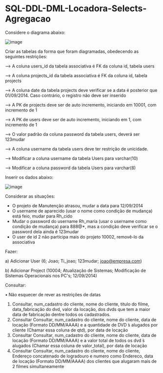 # SQL-DDL-DML-Locadora-Selects-Agregacao

Considere o diagrama abaixo:

![image](https://github.com/DaviQzR/SQL-DDL-DML-Project-Select-Join/assets/125469425/2cdd12f5-82a9-4a70-bd61-a431b77ebab9)

Criar as tabelas da forma que foram diagramadas, obedecendo as seguintes restrições:

--> A coluna users_id da tabela associativa é FK da coluna id, tabela users

--> A coluna projects_id da tabela associativa é FK da coluna id, tabela projects

--> A coluna date da tabela projects deve verificar se a data é posterior que 01/09/2014.
Caso contrário, o registro não deve ser inserido

--> A PK de projects deve ser de auto incremento, iniciando em 10001, com incremento de
1

--> A PK de users deve ser de auto incremento, iniciando em 1, com incremento de 1

--> O valor padrão da coluna password da tabela users, deverá ser 123mudar

--> A coluna username da tabela users deve ter restrição de unicidade.

--> Modificar a coluna username da tabela Users para varchar(10)

--> Modificar a coluna password da tabela Users para varchar(8)

Inserir os dados abaixo:

![image](https://github.com/DaviQzR/SQL-DDL-DML-Project-Select-Join/assets/125469425/b62e2044-964c-4b27-ae53-140bcfd0e5fd)

Considerar as situações:

- O projeto de Manutenção atrasou, mudar a data para 12/09/2014
- O username de aparecido (usar o nome como condição de mudança) está feio, mudar para
Rh_cido
- Mudar o password do username Rh_maria (usar o username como condição de mudança)
para 888@*, mas a condição deve verificar se o password dela ainda é 123mudar
- O user de id 2 não participa mais do projeto 10002, removê-lo da associativa

Fazer:


a) Adicionar User
(6; Joao; Ti_joao; 123mudar; joao@empresa.com)

b) Adicionar Project
(10004; Atualização de Sistemas; Modificação de Sistemas Operacionais nos PC's; 12/09/2014)

Consultar: 

• Não esquecer de rever as restrições de datas

1) Consultar, num_cadastro do cliente, nome do cliente, titulo do filme, data_fabricação
do dvd, valor da locação, dos dvds que tem a maior data de fabricação dentre todos os
cadastrados.
2) Consultar Consultar, num_cadastro do cliente, nome do cliente, data de locação
(Formato DD/MM/AAAA) e a quantidade de DVD ́s alugados por cliente (Chamar essa
coluna de qtd), por data de locação
3) Consultar Consultar, num_cadastro do cliente, nome do cliente, data de locação
(Formato DD/MM/AAAA) e a valor total de todos os dvd ́s alugados (Chamar essa
coluna de valor_total), por data de locação
4) Consultar Consultar, num_cadastro do cliente, nome do cliente, Endereço
concatenado de logradouro e numero como Endereco, data de locação (Formato
DD/MM/AAAA) dos clientes que alugaram mais de 2 filmes simultaneamente
